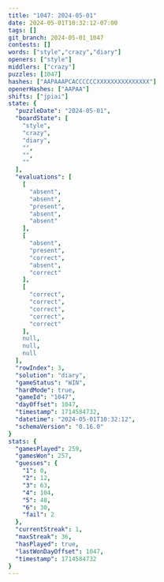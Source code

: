 ```yaml
---
title: "1047: 2024-05-01"
date: 2024-05-01T10:32:12-07:00
tags: []
git_branch: 2024-05-01_1047
contests: []
words: ["style","crazy","diary"]
openers: ["style"]
middlers: ["crazy"]
puzzles: [1047]
hashes: ["AAPAAAPCACCCCCCXXXXXXXXXXXXXXX"]
openerHashes: ["AAPAA"]
shifts: ["jpiai"]
state: {
  "puzzleDate": "2024-05-01",
  "boardState": [
    "style",
    "crazy",
    "diary",
    "",
    "",
    ""
  ],
  "evaluations": [
    [
      "absent",
      "absent",
      "present",
      "absent",
      "absent"
    ],
    [
      "absent",
      "present",
      "correct",
      "absent",
      "correct"
    ],
    [
      "correct",
      "correct",
      "correct",
      "correct",
      "correct"
    ],
    null,
    null,
    null
  ],
  "rowIndex": 3,
  "solution": "diary",
  "gameStatus": "WIN",
  "hardMode": true,
  "gameId": "1047",
  "dayOffset": 1047,
  "timestamp": 1714584732,
  "datetime": "2024-05-01T10:32:12",
  "schemaVersion": "0.16.0"
}
stats: {
  "gamesPlayed": 259,
  "gamesWon": 257,
  "guesses": {
    "1": 0,
    "2": 12,
    "3": 63,
    "4": 104,
    "5": 48,
    "6": 30,
    "fail": 2
  },
  "currentStreak": 1,
  "maxStreak": 36,
  "hasPlayed": true,
  "lastWonDayOffset": 1047,
  "timestamp": 1714584732
}
---
```

<!-- more -->
